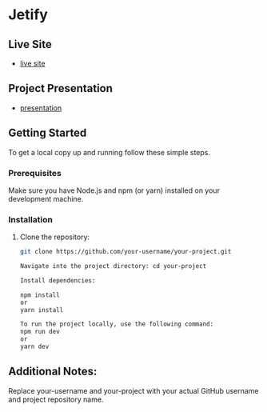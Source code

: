 # Jetify 
## Live Site
- [live site](https://spotter-task.vercel.app)

## Project Presentation
- [presentation](https://www.loom.com/share/a6ed9aff76944726b4954dfda199d332?sid=cbfd6312-10d0-4ba2-bc3e-42b8da8e543d)

## Getting Started

To get a local copy up and running follow these simple steps.

### Prerequisites

Make sure you have Node.js and npm (or yarn) installed on your development machine.

### Installation

1. Clone the repository:
   ```sh
   git clone https://github.com/your-username/your-project.git
   
   Navigate into the project directory: cd your-project

   Install dependencies:
   
   npm install
   or
   yarn install

   To run the project locally, use the following command:
   npm run dev
   or
   yarn dev

##  Additional Notes:
Replace your-username and your-project with your actual GitHub username and project repository name.
